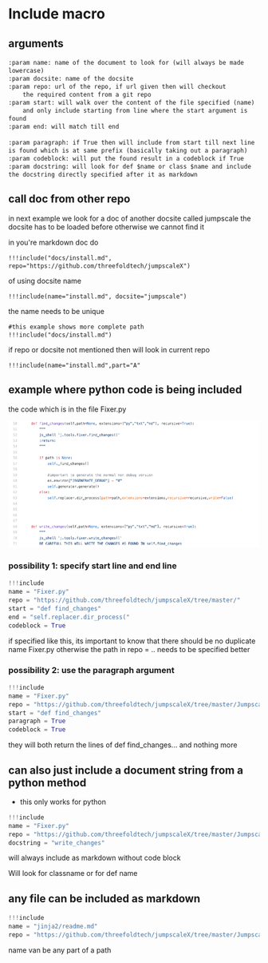 # Include macro


## arguments

```
:param name: name of the document to look for (will always be made lowercase)
:param docsite: name of the docsite
:param repo: url of the repo, if url given then will checkout 
    the required content from a git repo
:param start: will walk over the content of the file specified (name) 
    and only include starting from line where the start argument is found
:param end: will match till end

:param paragraph: if True then will include from start till next line is found which is at same prefix (basically taking out a paragraph)
:param codeblock: will put the found result in a codeblock if True
:param docstring: will look for def $name or class $name and include the docstring directly specified after it as markdown
```

## call doc from other repo

in next example we look for a doc of another docsite called jumpscale
the docsite has to be loaded before otherwise we cannot find it

in you're markdown doc do
```
!!!include("docs/install.md", repo="https://github.com/threefoldtech/jumpscaleX")
```

of using docsite name

```
!!!include(name="install.md", docsite="jumpscale")
```

the name needs to be unique

```
#this example shows more complete path
!!!include("docs/install.md")
```

if repo or docsite not mentioned then will look in current repo

```
!!!include(name="install.md",part="A"
```

## example where python code is being included

the code which is in the file Fixer.py

![](images/code_example.png)

### possibility 1: specify start line and end line

```python
!!!include
name = "Fixer.py"
repo = "https://github.com/threefoldtech/jumpscaleX/tree/master/"
start = "def find_changes"
end = "self.replacer.dir_process("
codeblock = True
```

if specified like this, its important to know that there should be no duplicate name Fixer.py otherwise the path in repo = .. needs to be specified better

### possibility 2: use the paragraph argument

```python
!!!include
name = "Fixer.py"
repo = "https://github.com/threefoldtech/jumpscaleX/tree/master/Jumpscale/tools/fixer"
start = "def find_changes"
paragraph = True
codeblock = True
```

they will both return the lines of def find_changes... and nothing more

## can also just include a document string from a python method

- this only works for python

```python
!!!include
name = "Fixer.py"
repo = "https://github.com/threefoldtech/jumpscaleX/tree/master/Jumpscale/tools/fixer"
docstring = "write_changes"
```
will always include as markdown without code block

Will look for classname or for def name

## any file can be included as markdown

```python
!!!include
name = "jinja2/readme.md"
repo = "https://github.com/threefoldtech/jumpscaleX/tree/master/Jumpscale/"
```

name van be any part of a path





